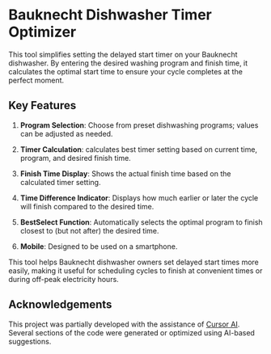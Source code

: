 # Bauknecht Dishwasher Timer Optimizer


This tool simplifies setting the delayed start timer on your Bauknecht dishwasher. By entering the desired washing program and finish time, it calculates the optimal start time to ensure your cycle completes at the perfect moment.

## Key Features

1. **Program Selection**: Choose from preset dishwashing programs; values can be adjusted as needed.

2. **Timer Calculation**:  calculates best timer setting based on current time, program, and desired finish time.

3. **Finish Time Display**: Shows the actual finish time based on the calculated timer setting.

4. **Time Difference Indicator**: Displays how much earlier or later the cycle will finish compared to the desired time.

5. **BestSelect Function**: Automatically selects the optimal program to finish closest to (but not after) the desired time.

6. **Mobile**: Designed to be used on a smartphone.


This tool helps Bauknecht dishwasher owners set delayed start times more easily, making it useful for scheduling cycles to finish at convenient times or during off-peak electricity hours.

## Acknowledgements

This project was partially developed with the assistance of [Cursor AI](https://www.cursor.com/). Several sections of the code were generated or optimized using AI-based suggestions. 